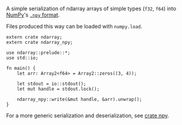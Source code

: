 A simple serialization of ndarray arrays of simple types (`f32`, `f64`) into
[NumPy](http://www.numpy.org/)'s [`.npy`
format](https://docs.scipy.org/doc/numpy/neps/npy-format.html).

Files produced this way can be loaded with `numpy.load`.

```
extern crate ndarray;
extern crate ndarray_npy;

use ndarray::prelude::*;
use std::io;

fn main() {
    let arr: Array2<f64> = Array2::zeros((3, 4));

    let stdout = io::stdout();
    let mut handle = stdout.lock();

    ndarray_npy::write(&mut handle, &arr).unwrap();
}
```

For a more generic serialization and deserialization, see [crate
npy](https://crates.io/crates/npy).


